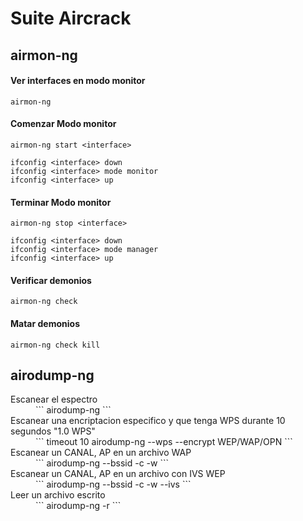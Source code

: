 # Suite Aircrack

## airmon-ng
#### Ver interfaces en modo monitor
```
airmon-ng
```
#### Comenzar Modo monitor
```
airmon-ng start <interface>
```
```
ifconfig <interface> down
ifconfig <interface> mode monitor
ifconfig <interface> up
```
#### Terminar Modo monitor
```
airmon-ng stop <interface>
```
```
ifconfig <interface> down
ifconfig <interface> mode manager
ifconfig <interface> up
```
#### Verificar demonios
```
airmon-ng check
```

#### Matar demonios
```
airmon-ng check kill
```

## airodump-ng
<dl>
  <dt> Escanear el espectro </dt>
  <dd>
    ```
    airodump-ng <interfaces>
    ```
  </dd>
  <dt>Escanear una encriptacion especifico y que tenga WPS durante 10 segundos "1.0 WPS"</dt>
  <dd>
  ```
  timeout 10 airodump-ng --wps --encrypt WEP/WAP/OPN <interfaces>
  ```
  </dd>
  <dt>Escanear un CANAL, AP en un archivo WAP</dt>
  <dd>
  ```
  airodump-ng --bssid <macAP> -c <canal> -w <archivo> <interfaces>
  ```
  </dd>
  <dt>Escanear un CANAL, AP en un archivo con IVS  WEP</dt>
  <dd>
  ```
  airodump-ng --bssid <macAP> -c <canal> -w <archivo> --ivs <interfaces>
  ```
  </dd>
  <dt>Leer un archivo escrito </dt>
  <dd>
  ```
  airodump-ng -r <file-001.cap>
  ```
  </dd>
</dl>
